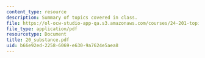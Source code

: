 ```yaml
---
content_type: resource
description: Summary of topics covered in class.
file: https://ol-ocw-studio-app-qa.s3.amazonaws.com/courses/24-201-topics-in-the-history-of-philosophy-kant-fall-2005/b66e92ed22586069e6309a7624e5aea8_20_substance.pdf
file_type: application/pdf
resourcetype: Document
title: 20_substance.pdf
uid: b66e92ed-2258-6069-e630-9a7624e5aea8
---
```

